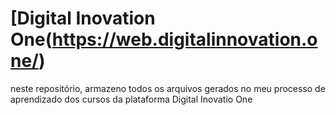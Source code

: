 #  [Digital Inovation One(https://web.digitalinnovation.one/)
neste repositório, armazeno todos os arquivos gerados no meu processo de aprendizado dos cursos da plataforma Digital Inovatio One
